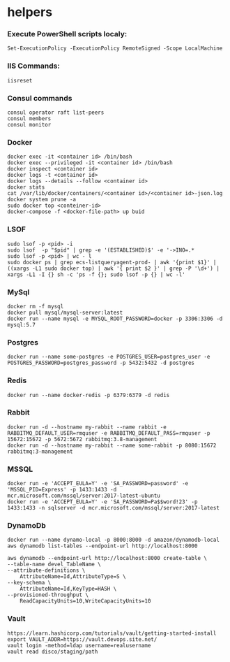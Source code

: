 # helpers

### Execute PowerShell scripts localy: 
    Set-ExecutionPolicy -ExecutionPolicy RemoteSigned -Scope LocalMachine
    
### IIS Commands:
    iisreset
    
### Consul commands
    consul operator raft list-peers
    consul members
    consul monitor
    
### Docker
    docker exec -it <container id> /bin/bash
    docker exec --privileged -it <container id> /bin/bash
    docker inspect <container id>
    docker logs -t <container id>
    docker logs --details --follow <container id> 
    docker stats
    cat /var/lib/docker/containers/<container id>/<container id>-json.log
    docker system prune -a 
    sudo docker top <conteiner-id>
    docker-compose -f <docker-file-path> up buid

### LSOF
    sudo lsof -p <pid> -i
    sudo lsof  -p "$pid" | grep -e '(ESTABLISHED)$' -e '->INO=.*
    sudo lsof -p <pid> | wc - l
    sudo docker ps | grep ecs-listqueryagent-prod- | awk '{print $1}' | ((xargs -L1 sudo docker top) | awk '{ print $2 }' | grep -P '\d+') | xargs -L1 -I {} sh -c 'ps -f {}; sudo lsof -p {} | wc -l'

### MySql
    docker rm -f mysql
    docker pull mysql/mysql-server:latest
    docker run --name mysql -e MYSQL_ROOT_PASSWORD=docker -p 3306:3306 -d mysql:5.7
  
### Postgres
    docker run --name some-postgres -e POSTGRES_USER=postgres_user -e POSTGRES_PASSWORD=postgres_password -p 5432:5432 -d postgres
  
### Redis
    docker run --name docker-redis -p 6379:6379 -d redis
  
### Rabbit
    docker run -d --hostname my-rabbit --name rabbit -e RABBITMQ_DEFAULT_USER=rmquser -e RABBITMQ_DEFAULT_PASS=rmquser -p 15672:15672 -p 5672:5672 rabbitmq:3.8-management
    docker run -d --hostname my-rabbit --name some-rabbit -p 8080:15672 rabbitmq:3-management
  
### MSSQL
    docker run -e 'ACCEPT_EULA=Y' -e 'SA_PASSWORD=password' -e 'MSSQL_PID=Express' -p 1433:1433 -d mcr.microsoft.com/mssql/server:2017-latest-ubuntu
    docker run -e 'ACCEPT_EULA=Y' -e 'SA_PASSWORD=Pa$$word!23' -p 1433:1433 -n sqlserver -d mcr.microsoft.com/mssql/server:2017-latest
  
### DynamoDb
    docker run --name dynamo-local -p 8000:8000 -d amazon/dynamodb-local
    aws dynamodb list-tables --endpoint-url http://localhost:8000

    aws dynamodb --endpoint-url http://localhost:8000 create-table \
    --table-name devel_TableName \
    --attribute-definitions \
        AttributeName=Id,AttributeType=S \
    --key-schema \
        AttributeName=Id,KeyType=HASH \
    --provisioned-throughput \
        ReadCapacityUnits=10,WriteCapacityUnits=10
        
        
### Vault
    https://learn.hashicorp.com/tutorials/vault/getting-started-install
    export VAULT_ADDR=https://vault.devops.site.net/
    vault login -method=ldap username=realusername
    vault read disco/staging/path
  


